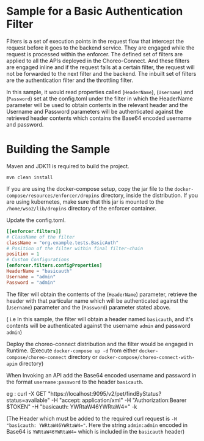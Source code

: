 # Sample for a Basic Authentication Filter

Filters is a set of execution points in the request flow that intercept the request before it goes to the
backend service. They are engaged while the request is processed within the enforcer. The defined set of filters
are applied to all the APIs deployed in the Choreo-Connect. And these filters are engaged inline and if the request
fails at a certain filter, the request will not be forwarded to the next filter and the backend.
The inbuilt set of filters are the authentication filter and the throttling filter.

In this sample, it would read properties called (`HeaderName`), (`Username`) and (`Password`) set at the config.toml under the filter in which the HeaderName parameter will be used to obtain contents in the relevant header and the Username and Password parameters will be authenticated against the retrieved header contents which contains the Base64 encoded username and password.

# Building the Sample

Maven and JDK11 is required to build the project. 
```
mvn clean install
```

If you are using the docker-compose setup, copy the jar file to the `docker-compose/resources/enforcer/dropins` directory,
inside the distribution. If you are using kubernetes, make sure that this jar is mounted to the `/home/wso2/lib/dropins`
directory of the enforcer container.

Update the config.toml.

```toml
[[enforcer.filters]]
# ClassName of the filter
className = "org.example.tests.BasicAuth"
# Position of the filter within final filter-chain
position = 1
# Custom Configurations
[enforcer.filters.configProperties]
HeaderName = "basicauth"
Username = "admin"
Password = "admin"
```
The filter will obtain the contents of the (`HeaderName`) parameter, retrieve the header with that particular name which will be authenticated against the (`Username`) parameter and the (`Password`) parameter stated above.

( i.e In this sample, the filter will obtain a header named `basicauth`, and it's contents will be authenticated against the username `admin` and password `admin`)


Deploy the choreo-connect distribution and the filter would be engaged in Runtime. (Execute `docker-compose up -d` from
either `docker-compose/choreo-connect` directory or `docker-compose/choreo-connect-with-apim` directory)

When Invoking an API add the Base64 encoded username and password in the format `username:password` to the header `basicauth`. 

eg : curl -X GET "https://localhost:9095/v2/pet/findByStatus?status=available" -H "accept: application/xml" -H "Authorization:Bearer $TOKEN" -H "basicauth: YWRtaW46YWRtaW4=" -k

(The Header which must be added to the required curl request is `-H "basicauth: YWRtaW46YWRtaW4="`. Here the string `admin:admin` encoded in Base64 is `YWRtaW46YWRtaW4=` which is included in the `basicauth` header)

